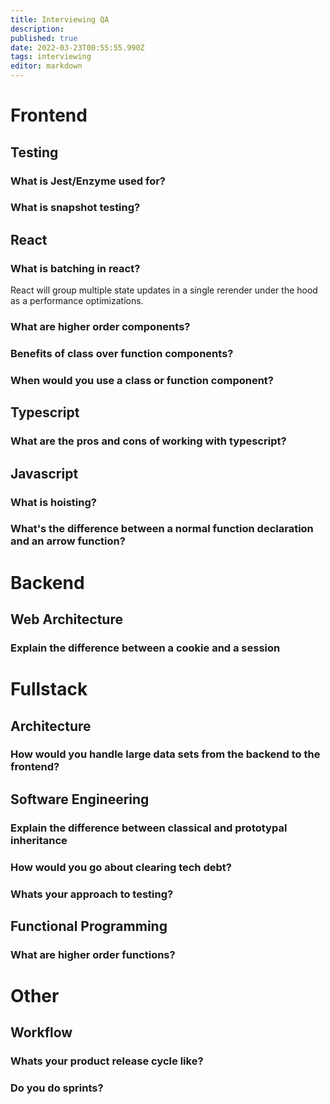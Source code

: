 ```yaml
---
title: Interviewing QA
description: 
published: true
date: 2022-03-23T00:55:55.990Z
tags: interviewing
editor: markdown
---
```


# Frontend
## Testing
### What is Jest/Enzyme used for?
### What is snapshot testing?
## React
### What is batching in react?
React will group multiple state updates in a single rerender under the hood as a performance optimizations.
### What are higher order components?
### Benefits of class over function components?
### When would you use a class or function component?
## Typescript
### What are the pros and cons of working with typescript?
## Javascript
### What is hoisting?
### What's the difference between a normal function declaration and an arrow function?
# Backend
## Web Architecture
### Explain the difference between a cookie and a session
# Fullstack
## Architecture
### How would you handle large data sets from the backend to the frontend?
## Software Engineering
### Explain the difference between classical and prototypal inheritance
### How would you go about clearing tech debt?
### Whats your approach to testing?
## Functional Programming
### What are higher order functions?
# Other
## Workflow
### Whats your product release cycle like?
### Do you do sprints?
